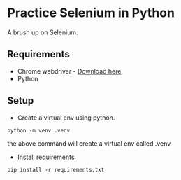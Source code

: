 # Practice Selenium in Python
A brush up on Selenium.

## Requirements
- Chrome webdriver - [Download here](https://sites.google.com/chromium.org/driver/)
- Python


## Setup
- Create a virtual env using python.
```
python -m venv .venv
```
the above command will create a virtual env called .venv

- Install requirements
```
pip install -r requirements.txt
```
